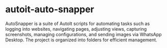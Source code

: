 # autoit-auto-snapper
AutoSnapper is a suite of AutoIt scripts for automating tasks such as logging into websites, navigating pages, adjusting views, capturing screenshots, managing configurations, and sending images via WhatsApp Desktop. The project is organized into folders for efficient management.
